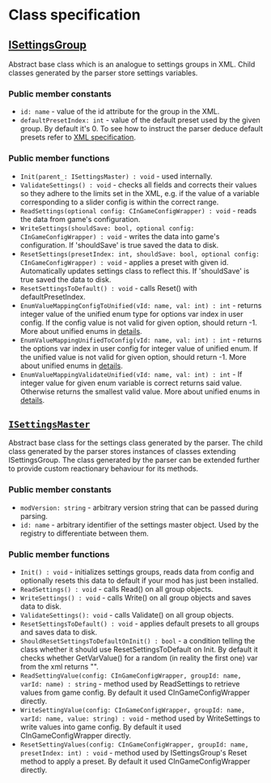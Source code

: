 # Class specification


## [ISettingsGroup](../modSettingsFramework/content/scripts/local/settings_group.ws)
Abstract base class which is an analogue to settings groups in XML. Child classes generated by the parser store settings variables.

### Public member constants
- `id: name` - value of the id attribute for the group in the XML.
- `defaultPresetIndex: int` - value of the default preset used by the given group. By default it's 0. To see how to instruct the parser deduce default presets refer to [XML specification](./xml_specification.md).

### Public member functions
- `Init(parent_: ISettingsMaster) : void` - used internally.
- `ValidateSettings() : void` - checks all fields and corrects their values so they adhere to the limits set in the XML, e.g. if the value of a variable corresponding to a slider config is within the correct range.
- `ReadSettings(optional config: CInGameConfigWrapper) : void` - reads the data from game's configuration.
- `WriteSettings(shouldSave: bool, optional config: CInGameConfigWrapper) : void` - writes the data into game's configuration. If 'shouldSave' is true saved the data to disk.  
- `ResetSettings(presetIndex: int, shouldSave: bool, optional config: CInGameConfigWrapper) : void` - applies a preset with given id. Automatically updates settings class to reflect this. If 'shouldSave' is true saved the data to disk.
- `ResetSettingsToDefault() : void` - calls Reset() with defaultPresetIndex.
- `EnumValueMappingConfigToUnified(vId: name, val: int) : int` - returns integer value of the unified enum type for options var index in user config. If the config value is not valid for given option, should return -1. More about unified enums in [details](./details.md).
- `EnumValueMappingUnifiedToConfig(vId: name, val: int) : int` - returns the options var index in user config for integer value of unified enum. If the unified value is not valid for given option, should return -1. More about unified enums in [details](./details.md).
- `EnumValueMappingValidateUnified(vId: name, val: int) : int` - If integer value for given enum variable is correct returns said value. Otherwise returns the smallest valid value. More about unified enums in [details](./details.md).


## [`ISettingsMaster`](../modSettingsFramework/content/scripts/local/settings_master.ws)
Abstract base class for the settings class generated by the parser. The child class generated by the parser stores instances of classes extending ISettingsGroup. The class generated by the parser can be extended further to provide custom reactionary behaviour for its methods.

### Public member constants
- `modVersion: string` - arbitrary version string that can be passed during parsing.
- `id: name` - arbitrary identifier of the settings master object. Used by the registry to differentiate between them.

### Public member functions
- `Init() : void` - initializes settings groups, reads data from config and optionally resets this data to default if your mod has just been installed.
- `ReadSettings() : void` - calls Read() on all group objects.
- `WriteSettings() : void` - calls Write() on all group objects and saves data to disk.
- `ValidateSettings(): void` - calls Validate() on all group objects.
- `ResetSettingsToDefault() : void` - applies default presets to all groups and saves data to disk.
- `ShouldResetSettingsToDefaultOnInit() : bool` - a condition telling the class whether it should use ResetSettingsToDefault on Init. By default it checks whether GetVarValue() for a random (in reality the first one) var from the xml returns "".
- `ReadSettingValue(config: CInGameConfigWrapper, groupId: name, varId: name) : string` - method used by ReadSettings to retrieve values from game config. By default it used CInGameConfigWrapper directly.
- `WriteSettingValue(config: CInGameConfigWrapper, groupId: name, varId: name, value: string) : void` - method used by WriteSettings to write values into game config. By default it used CInGameConfigWrapper directly.
- `ResetSettingValues(config: CInGameConfigWrapper, groupId: name, presetIndex: int) : void` - method used by ISettingsGroup's Reset method to apply a preset. By default it used CInGameConfigWrapper directly.
